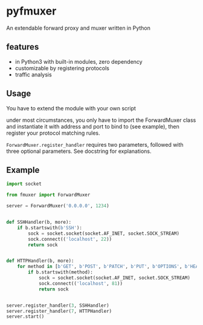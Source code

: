 # pyfmuxer

An extendable forward proxy and muxer written in Python

## features

* in Python3 with built-in modules, zero dependency
* customizable by registering protocols
* traffic analysis

## Usage

You have to extend the module with your own script

under most circumstances, you only have to import the ForwardMuxer class and instantiate it with address and port to bind to (see example), then register your protocol matching rules.

`ForwardMuxer.register_handler` requires two parameters, followed with three optional parameters. See docstring for explanations.

## Example

```python
import socket

from fmuxer import ForwardMuxer

server = ForwardMuxer('0.0.0.0', 1234)


def SSHHandler(b, more):
    if b.startswith(b'SSH'):
        sock = socket.socket(socket.AF_INET, socket.SOCK_STREAM)
        sock.connect(('localhost', 22))
        return sock


def HTTPHandler(b, more):
    for method in [b'GET', b'POST', b'PATCH', b'PUT', b'OPTIONS', b'HEAD']:
        if b.startswith(method):
            sock = socket.socket(socket.AF_INET, socket.SOCK_STREAM)
            sock.connect(('localhost', 81))
            return sock


server.register_handler(3, SSHHandler)
server.register_handler(7, HTTPHandler)
server.start()
```
